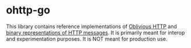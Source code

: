 # ohttp-go

This library contains reference implementations of [Oblivious HTTP](https://datatracker.ietf.org/doc/draft-thomson-http-oblivious/) and [binary representations of HTTP messages](https://datatracker.ietf.org/doc/draft-thomson-http-binary-message/). It is primarily meant for interop and experimentation purposes. It is NOT meant for production use.
